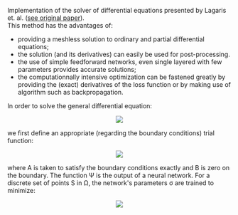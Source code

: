 Implementation of the solver of differential equations presented by Lagaris et. al. ([see original paper](https://doi.org/10.1109/72.712178)).  
This method has the advantages of:
  * providing a meshless solution to ordinary and partial differential equations;
  * the solution (and its derivatives) can easily be used for post-processing.  
  * the use of simple feedforward networks, even single layered with few parameters provides accurate solutions;
  * the computationnally intensive optimization can be fastened greatly by providing the (exact) derivatives of the loss function or by making use of algorithm such as backpropagation. 

In order to solve the general differential equation:  
<p align="center">
<img src="https://latex.codecogs.com/png.latex?%5Cdpi%7B100%7D%20%5Clarge%20%5CLarge%20%5Cleft%5C%7B%5Cbegin%7Bmatrix%7D%20G%28%5Cvec%20x%2C%20f%28%5Cvec%20x%29%2C%20%5Cnabla%20f%28%5Cvec%20x%29%2C%20%5Cnabla%5E2%28%5Cvec%20x%29%29%20%3D%200%2C%20%26%20%5Cqquad%20%5Cvec%20x%5Cin%5COmega%5Csubset%5Cmathbb%20R%5Ed%2C%5C%5C%20f%28%5Cvec%20x%29%20%3D%20g%28%5Cvec%20x%29%2C%20%26%20%5Cqquad%20%5Cvec%20x%5Cin%5CGamma_D%2C%5C%5C%20%5Cnabla%20f%28%5Cvec%20x%29%5Ccdot%5Cvec%20n%20%3D%20h%28%5Cvec%20x%29%2C%20%26%20%5Cqquad%20%5Cvec%20x%5Cin%5CGamma_N%2C%20%5Cend%7Bmatrix%7D%5Cright.">
</p>

we first define an appropriate (regarding the boundary conditions) trial function:  
<p align="center">
<img src="https://latex.codecogs.com/png.latex?%5Cdpi%7B100%7D%20%5Clarge%20%5CLarge%20%5Cvarphi%28%5Cvec%20x%29%20%3D%20A%28%5Cvec%20x%29%20&plus;%20B%28%5Cvec%20x%29%5CPsi%28%5Cvec%20x%29">
</p>
where A is taken to satisfy the boundary conditions exactly and B is zero on the boundary. The function Ψ is the output of a neural network.   
For a discrete set of points S in Ω, the network's parameters σ are trained to minimize:  
<p align="center">
<img src="https://latex.codecogs.com/png.latex?%5Cdpi%7B100%7D%20%5Clarge%20%5CLarge%20J%28%5Csigma%29%20%3D%20%5Csum_%7B%5Cvec%20x%5Cin%20S%7D%20G%28%5Cvec%20x%2C%20%5Cphi%28%5Cvec%20x%29%2C%20%5Cnabla%5Cphi%28%5Cvec%20x%29%2C%20%5Cnabla%5E2%5Cphi%28%5Cvec%20x%29%29%5E2">
</p>
